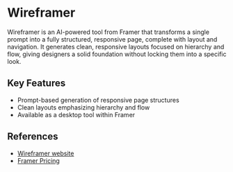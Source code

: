 # Wireframer

Wireframer is an AI-powered tool from Framer that transforms a single prompt into a fully structured, responsive page, complete with layout and navigation. It generates clean, responsive layouts focused on hierarchy and flow, giving designers a solid foundation without locking them into a specific look.

## Key Features
- Prompt-based generation of responsive page structures
- Clean layouts emphasizing hierarchy and flow
- Available as a desktop tool within Framer

## References
- [Wireframer website](https://www.framer.com/wireframer/)
- [Framer Pricing](https://www.framer.com/pricing)
